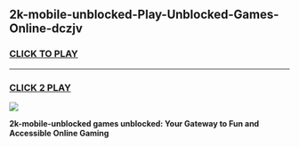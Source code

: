 
## 2k-mobile-unblocked-Play-Unblocked-Games-Online-dczjv
<h3>
<a href="https://premium76.site?title=2k-mobile-unblocked&ref=25A">CLICK TO PLAY</a></h3>
<hr>

<h3>
<a href="https://premium76.site?title=2k-mobile-unblocked&ref=25A">CLICK 2 PLAY</a>
  
</h3>

<a href="https://premium76.site?title=2k-mobile-unblocked&ref=25A"><img src="https://clearcache.store/games.png"></a>


**2k-mobile-unblocked games unblocked: Your Gateway to Fun and Accessible Online Gaming**
